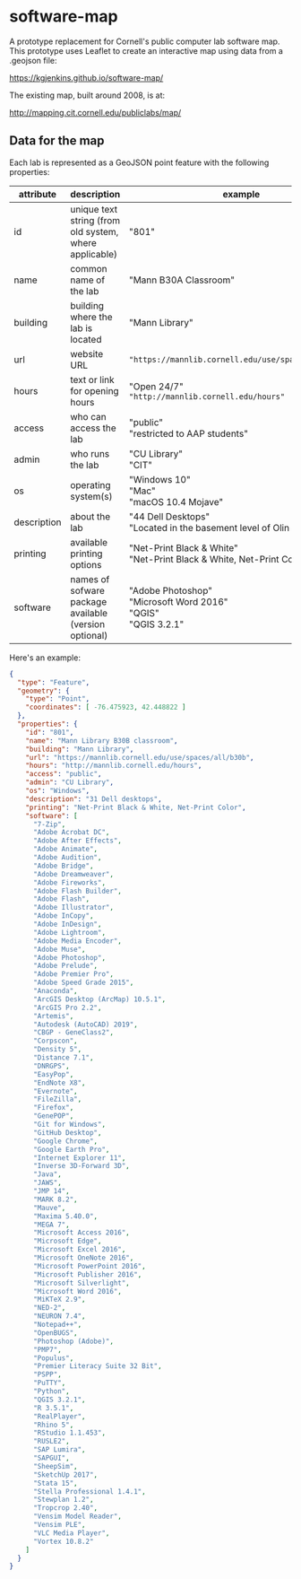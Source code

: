 # software-map

A prototype replacement for Cornell's public computer lab software map.
This prototype uses Leaflet to create an interactive map using data from a .geojson file:

https://kgjenkins.github.io/software-map/

The existing map, built around 2008, is at:

http://mapping.cit.cornell.edu/publiclabs/map/


## Data for the map

Each lab is represented as a GeoJSON point feature with the following properties:

| attribute | description | example |
| - | - | - |
| id | unique text string (from old system, where applicable) | "801" |
| name | common name of the lab | "Mann B30A Classroom" |
| building | building where the lab is located | "Mann Library" |
| url | website URL | `"https://mannlib.cornell.edu/use/spaces/all/b30a"` |
| hours | text or link for opening hours | "Open 24/7"<br>`"http://mannlib.cornell.edu/hours"` |
| access | who can access the lab | "public"<br>"restricted to AAP students" |
| admin | who runs the lab | "CU Library"<br>"CIT" |
| os | operating system(s) | "Windows 10"<br>"Mac"<br>"macOS 10.4 Mojave" |
| description | about the lab | "44 Dell Desktops"<br>"Located in the basement level of Olin Library" |
| printing | available printing options | "Net-Print Black & White"<br>"Net-Print Black & White, Net-Print Color" |
| software | names of sofware package available (version optional) | "Adobe Photoshop"<br>"Microsoft Word 2016"<br>"QGIS"<br>"QGIS 3.2.1" |

Here's an example:

```json
{
  "type": "Feature",
  "geometry": {
    "type": "Point",
    "coordinates": [ -76.475923, 42.448822 ]
  },
  "properties": {
    "id": "801",
    "name": "Mann Library B30B classroom",
    "building": "Mann Library",
    "url": "https://mannlib.cornell.edu/use/spaces/all/b30b",
    "hours": "http://mannlib.cornell.edu/hours",
    "access": "public",
    "admin": "CU Library",
    "os": "Windows",
    "description": "31 Dell desktops",
    "printing": "Net-Print Black & White, Net-Print Color",
    "software": [
      "7-Zip",
      "Adobe Acrobat DC",
      "Adobe After Effects",
      "Adobe Animate",
      "Adobe Audition",
      "Adobe Bridge",
      "Adobe Dreamweaver",
      "Adobe Fireworks",
      "Adobe Flash Builder",
      "Adobe Flash",
      "Adobe Illustrator",
      "Adobe InCopy",
      "Adobe InDesign",
      "Adobe Lightroom",
      "Adobe Media Encoder",
      "Adobe Muse",
      "Adobe Photoshop",
      "Adobe Prelude",
      "Adobe Premier Pro",
      "Adobe Speed Grade 2015",
      "Anaconda",
      "ArcGIS Desktop (ArcMap) 10.5.1",
      "ArcGIS Pro 2.2",
      "Artemis",
      "Autodesk (AutoCAD) 2019",
      "CBGP - GeneClass2",
      "Corpscon",
      "Density 5",
      "Distance 7.1",
      "DNRGPS",
      "EasyPop",
      "EndNote X8",
      "Evernote",
      "FileZilla",
      "Firefox",
      "GenePOP",
      "Git for Windows",
      "GitHub Desktop",
      "Google Chrome",
      "Google Earth Pro",
      "Internet Explorer 11",
      "Inverse 3D-Forward 3D",
      "Java",
      "JAWS",
      "JMP 14",
      "MARK 8.2",
      "Mauve",
      "Maxima 5.40.0",
      "MEGA 7",
      "Microsoft Access 2016",
      "Microsoft Edge",
      "Microsoft Excel 2016",
      "Microsoft OneNote 2016",
      "Microsoft PowerPoint 2016",
      "Microsoft Publisher 2016",
      "Microsoft Silverlight",
      "Microsoft Word 2016",
      "MiKTeX 2.9",
      "NED-2",
      "NEURON 7.4",
      "Notepad++",
      "OpenBUGS",
      "Photoshop (Adobe)",
      "PMP7",
      "Populus",
      "Premier Literacy Suite 32 Bit",
      "PSPP",
      "PuTTY",
      "Python",
      "QGIS 3.2.1",
      "R 3.5.1",
      "RealPlayer",
      "Rhino 5",
      "RStudio 1.1.453",
      "RUSLE2",
      "SAP Lumira",
      "SAPGUI",
      "SheepSim",
      "SketchUp 2017",
      "Stata 15",
      "Stella Professional 1.4.1",
      "Stewplan 1.2",
      "Tropcrop 2.40",
      "Vensim Model Reader",
      "Vensim PLE",
      "VLC Media Player",
      "Vortex 10.8.2"
    ]
  }
}
```

